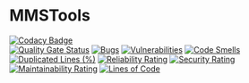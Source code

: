 # MMSTools

[![Codacy Badge](https://app.codacy.com/project/badge/Grade/e26cc8d025c641119bc96da0c236cefd)][Codacy Badge]  
[![Quality Gate Status](https://sonarcloud.io/api/project_badges/measure?project=GAlexDark_MMSTools&metric=alert_status)][Quality Gate Status]
[![Bugs](https://sonarcloud.io/api/project_badges/measure?project=GAlexDark_MMSTools&metric=bugs)][Bugs]
[![Vulnerabilities](https://sonarcloud.io/api/project_badges/measure?project=GAlexDark_MMSTools&metric=vulnerabilities)][Vulnerabilities]
[![Code Smells](https://sonarcloud.io/api/project_badges/measure?project=GAlexDark_MMSTools&metric=code_smells)][Code Smells]
[![Duplicated Lines (%)](https://sonarcloud.io/api/project_badges/measure?project=GAlexDark_MMSTools&metric=duplicated_lines_density)][Duplicated Lines (%)]
[![Reliability Rating](https://sonarcloud.io/api/project_badges/measure?project=GAlexDark_MMSTools&metric=reliability_rating)][Reliability Rating]
[![Security Rating](https://sonarcloud.io/api/project_badges/measure?project=GAlexDark_MMSTools&metric=security_rating)][Security Rating]
[![Maintainability Rating](https://sonarcloud.io/api/project_badges/measure?project=GAlexDark_MMSTools&metric=sqale_rating)][Maintainability Rating]
[![Lines of Code](https://sonarcloud.io/api/project_badges/measure?project=GAlexDark_MMSTools&metric=ncloc)][Lines of Code]

[Codacy Badge]: https://app.codacy.com?utm_source=gh&utm_medium=referral&utm_content=&utm_campaign=Badge_grade
[Quality Gate Status]: https://sonarcloud.io/summary/new_code?id=GAlexDark_MMSTools
[Bugs]: https://sonarcloud.io/summary/new_code?id=GAlexDark_MMSTools
[Vulnerabilities]: https://sonarcloud.io/summary/new_code?id=GAlexDark_MMSTools
[Code Smells]: https://sonarcloud.io/summary/new_code?id=GAlexDark_MMSTools
[Duplicated Lines (%)]: https://sonarcloud.io/summary/new_code?id=GAlexDark_MMSTools
[Reliability Rating]: https://sonarcloud.io/summary/new_code?id=GAlexDark_MMSTools
[Security Rating]: https://sonarcloud.io/summary/new_code?id=GAlexDark_MMSTools
[Maintainability Rating]: https://sonarcloud.io/summary/new_code?id=GAlexDark_MMSTools
[Lines of Code]: https://sonarcloud.io/summary/new_code?id=GAlexDark_MMSTools

